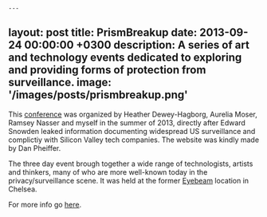 	---
layout: post
title: PrismBreakup
date: 2013-09-24 00:00:00 +0300
description: A series of art and technology events dedicated to exploring and providing forms of protection from surveillance.
image: '/images/posts/prismbreakup.png' 
---

This [conference](http://www.prismbreakup.org/) was organized by Heather Dewey-Hagborg, Aurelia Moser, Ramsey Nasser and myself in the summer of 2013, directly after Edward Snowden leaked information documenting widespread US surveillance and complictiy with Silicon Valley tech companies. The website was kindly made by Dan Pheiffer. 
 
The three day event brough together a wide range of technologists, artists and thinkers, many of who are more well-known today in the privacy/surveillance scene. It was held at the former [Eyebeam](https://www.eyebeam.org/) location in Chelsea. 

For more info go [here](http://www.prismbreakup.org/).